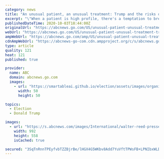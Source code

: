 ```yaml
---
category: news
title: "An unusual patient, an unusual treatment: Trump and the risks of 'VIP syndrome'"
excerpt: "\"When a patient is high profile, there's a temptation to break away from the standard medical care that you would give to any other patient -- and sometimes to the disadvantage to the patient, the VIP,"
publishedDateTime: 2020-10-03T18:44:00Z
originalUrl: "https://abcnews.go.com/US/unusual-patient-unusual-treatment-trump-risks-vip-syndrome/story?id=73406944"
webUrl: "https://abcnews.go.com/US/unusual-patient-unusual-treatment-trump-risks-vip-syndrome/story?id=73406944"
ampWebUrl: "https://abcnews.go.com/amp/US/unusual-patient-unusual-treatment-trump-risks-vip-syndrome/story?id=73406944"
cdnAmpWebUrl: "https://abcnews-go-com.cdn.ampproject.org/c/s/abcnews.go.com/amp/US/unusual-patient-unusual-treatment-trump-risks-vip-syndrome/story?id=73406944"
type: article
quality: 121
heat: 121
published: true

provider:
  name: ABC
  domain: abcnews.go.com
  images:
    - url: "https://smartableai.github.io/election/assets/images/organizations/abcnews.go.com-50x50.jpg"
      width: 50
      height: 50

topics:
  - Election
  - Donald Trump

images:
  - url: "https://s.abcnews.com/images/International/walter-reed-presser-2-ap-rc-201003_1601740315570_hpMain_16x9_992.jpg"
    width: 992
    height: 558
    isCached: true

secured: "3SqTnRnnTPEyfvbTZZBjrBe/lHGX4G5WKbv8Add7YuVftTPWsFB+LPNIbxWLDrJiSbsPhqS2gXJ5eVdvWlGPzoJQl1UTCS7NHcoZ27gHR1dB2C59lvD+XSnjaYmxo8IVcdXcC1Ln+h4L8ajo3OTFRA2xykeBy3B7Blr29fq5oeAeYMAt9AfWpnukXe0oZpnKnaDS+8eDGa8HEV4kG/4+JVMsL0xPBuo1sC8RO4axcCTkSmOs2GTvHitXey0b8W/YfKC+cSfcz6fG2LniO+Jt54QUg3ZD/Dkh6Ve2gafg7yrR5VSFdPoiwPwrzeaACq+UmvSsjwpWtGQKj0yN/lKghycZMYjvx2Jqg05oBuppmyk=;la6XBHpe+5/7EFbZozHnTQ=="
---
```



